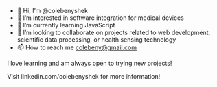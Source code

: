 - 👋 Hi, I’m @colebenyshek
- 👀 I’m interested in software integration for medical devices
- 🌱 I’m currently learning JavaScript 
- 💞️ I’m looking to collaborate on projects related to web development, scientific data processing, or health sensing technology
- 📫 How to reach me colebeny@gmail.com

I love learning and am always open to trying new projects!

Visit linkedin.com/colebenyshek for more information!

<!---
colebenyshek/colebenyshek is a ✨ special ✨ repository because its `README.md` (this file) appears on your GitHub profile.
You can click the Preview link to take a look at your changes.
--->
